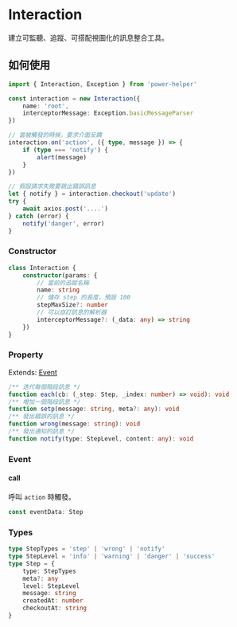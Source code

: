 # Interaction

建立可監聽、追蹤、可搭配視圖化的訊息整合工具。

## 如何使用

```ts
import { Interaction, Exception } from 'power-helper'

const interaction = new Interaction({
    name: 'root',
    interceptorMessage: Exception.basicMessageParser
})

// 當被觸發的時候，要求介面反饋
interaction.on('action', ({ type, message }) => {
    if (type === 'notify') {
        alert(message)
    }
})

// 假設請求失敗要跳出錯誤訊息
let { notify } = interaction.checkout('update')
try {
    await axios.post('....')
} catch (error) {
    notify('danger', error)
}
```

### Constructor

```ts
class Interaction {
    constructor(params: {
        // 當前的追蹤名稱
        name: string
        // 儲存 step 的長度，預設 100
        stepMaxSize?: number
        // 可以自訂訊息的解析器
        interceptorMessage?: (_data: any) => string
    })
}
```

### Property

Extends: [Event](./event.md)

```ts
/** 迭代每個階段訊息 */
function each(cb: (_step: Step, _index: number) => void): void
/** 增加一個階段訊息 */
function setp(message: string, meta?: any): void
/** 發出錯誤的訊息 */
function wrong(message: string): void
/** 發出通知的訊息 */
function notify(type: StepLevel, content: any): void
```

### Event

#### call

呼叫 `action` 時觸發。

```ts
const eventData: Step
```

### Types

```ts
type StepTypes = 'step' | 'wrong' | 'notify'
type StepLevel = 'info' | 'warning' | 'danger' | 'success'
type Step = {
    type: StepTypes
    meta?: any
    level: StepLevel
    message: string
    createdAt: number
    checkoutAt: string
}
```